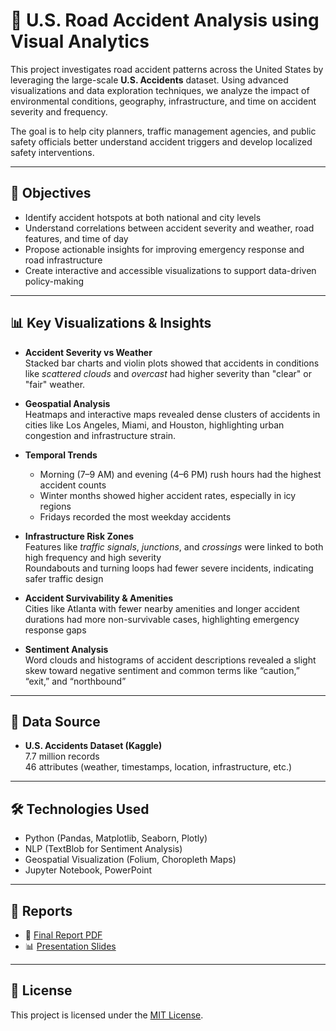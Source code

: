 # 🚧 U.S. Road Accident Analysis using Visual Analytics

This project investigates road accident patterns across the United States by leveraging the large-scale **U.S. Accidents** dataset. Using advanced visualizations and data exploration techniques, we analyze the impact of environmental conditions, geography, infrastructure, and time on accident severity and frequency.

The goal is to help city planners, traffic management agencies, and public safety officials better understand accident triggers and develop localized safety interventions.

---

## 🎯 Objectives

- Identify accident hotspots at both national and city levels
- Understand correlations between accident severity and weather, road features, and time of day
- Propose actionable insights for improving emergency response and road infrastructure
- Create interactive and accessible visualizations to support data-driven policy-making

---

## 📊 Key Visualizations & Insights

- **Accident Severity vs Weather**  
  Stacked bar charts and violin plots showed that accidents in conditions like *scattered clouds* and *overcast* had higher severity than "clear" or "fair" weather.

- **Geospatial Analysis**  
  Heatmaps and interactive maps revealed dense clusters of accidents in cities like Los Angeles, Miami, and Houston, highlighting urban congestion and infrastructure strain.

- **Temporal Trends**  
  - Morning (7–9 AM) and evening (4–6 PM) rush hours had the highest accident counts  
  - Winter months showed higher accident rates, especially in icy regions  
  - Fridays recorded the most weekday accidents

- **Infrastructure Risk Zones**  
  Features like *traffic signals*, *junctions*, and *crossings* were linked to both high frequency and high severity  
  Roundabouts and turning loops had fewer severe incidents, indicating safer traffic design

- **Accident Survivability & Amenities**  
  Cities like Atlanta with fewer nearby amenities and longer accident durations had more non-survivable cases, highlighting emergency response gaps

- **Sentiment Analysis**  
  Word clouds and histograms of accident descriptions revealed a slight skew toward negative sentiment and common terms like “caution,” “exit,” and “northbound”

---

## 🧠 Data Source

- **U.S. Accidents Dataset (Kaggle)**  
  7.7 million records  
  46 attributes (weather, timestamps, location, infrastructure, etc.)

---

## 🛠️ Technologies Used

- Python (Pandas, Matplotlib, Seaborn, Plotly)
- NLP (TextBlob for Sentiment Analysis)
- Geospatial Visualization (Folium, Choropleth Maps)
- Jupyter Notebook, PowerPoint

---

## 🧾 Reports

- 📘 [Final Report PDF](Final_Paper.pdf)
- 📊 [Presentation Slides](Project_Presentation.pptx)

---

## 📃 License

This project is licensed under the [MIT License](LICENSE).
